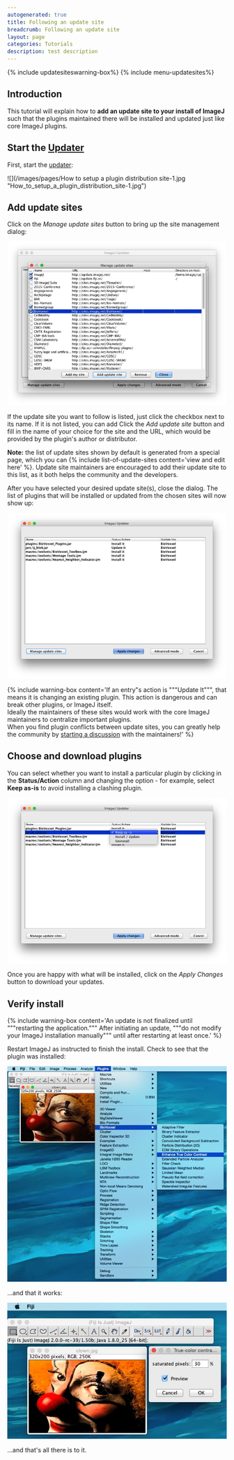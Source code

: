 ```yaml
---
autogenerated: true
title: Following an update site
breadcrumb: Following an update site
layout: page
categories: Tutorials
description: test description
---
```


{% include updatesiteswarning-box%}
 {% include menu-updatesites%}


Introduction
------------

This tutorial will explain how to **add an update site to your install of ImageJ** such that the plugins maintained there will be installed and updated just like core ImageJ plugins.

Start the [Updater](Updater )
---------------------------------------

First, start the [updater](updater ):

![](/images/pages/How to setup a plugin distribution site-1.jpg "How_to_setup_a_plugin_distribution_site-1.jpg")

Add update sites
----------------

Click on the *Manage update sites* button to bring up the site management dialog:

<img src="/images/pages/Mamed-3.jpg" width="770"/>

If the update site you want to follow is listed, just click the checkbox next to its name. If it is not listed, you can add Click the *Add update site* button and fill in the name of your choice for the site and the URL, which would be provided by the plugin's author or distributor.

**Note:** the list of update sites shown by default is generated from a special page, which you can {% include list-of-update-sites content='view and edit here' %}. Update site maintainers are encouraged to add their update site to this list, as it both helps the community and the developers.

After you have selected your desired update site(s), close the dialog. The list of plugins that will be installed or updated from the chosen sites will now show up:

<img src="/images/pages/AddPluginSite-5.jpg" width="770"/>

{% include warning-box content='If an entry"s action is """Update It""", that means it is changing an existing plugin. This action is dangerous and can break other plugins, or ImageJ itself.  
Ideally the maintainers of these sites would work with the core ImageJ maintainers to centralize important plugins.  
When you find plugin conflicts between update sites, you can greatly help the community by [starting a discussion](Help ) with the maintainers!' %}

Choose and download plugins
---------------------------

You can select whether you want to install a particular plugin by clicking in the **Status/Action** column and changing the option - for example, select **Keep as-is** to avoid installing a clashing plugin.

<img src="/images/pages/AddPluginSite-6.jpg" width="770"/>

Once you are happy with what will be installed, click on the *Apply Changes* button to download your updates.

Verify install
--------------

{% include warning-box content='An update is not finalized until """restarting the application.""" After initiating an update, """do not modify your ImageJ installation manually""" until after restarting at least once.' %}

Restart ImageJ as instructed to finish the install. Check to see that the plugin was installed:

![](/images/pages/AddPluginSite-7.jpg "AddPluginSite-7.jpg")

...and that it works:

![](/images/pages/AddPluginSite-8.jpg "AddPluginSite-8.jpg")

...and that's all there is to it.


